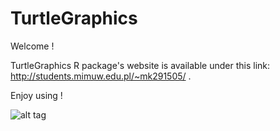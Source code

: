 TurtleGraphics
==============


Welcome !

TurtleGraphics R package's website is available under this link: http://students.mimuw.edu.pl/~mk291505/ .

Enjoy using !


![alt tag](https://raw.githubusercontent.com/Rexamine/TurtleGraphics/master/devel/img/turtle2.png "Turtle")
